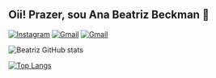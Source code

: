 ## Oii! Prazer, sou Ana Beatriz Beckman 👋

[![Instagram](https://img.shields.io/badge/Instagram-E4405F?style=for-the-badge&logo=instagram&logoColor=white)](https://instagram.com/biabeckmanf?igshid=YmMyMTA2M2Y=)
[![Gmail](https://img.shields.io/badge/Gmail-D14836?style=for-the-badge&logo=gmail&logoColor=white)](https://beatriz.beckman03@gmail.com)
[![Gmail](https://img.shields.io/badge/Discord-7289DA?style=for-the-badge&logo=discord&logoColor=white)](https://discord.com/channels/@beatrizbeckman#0117)

![Beatriz GitHub stats](https://github-readme-stats.vercel.app/api?username=biabeckman&show_icons=true&theme=radical)

[![Top Langs](https://github-readme-stats.vercel.app/api/top-langs/?username=biabeckman&layout=compact)](https://github.com/anuraghazra/github-readme-stats)


